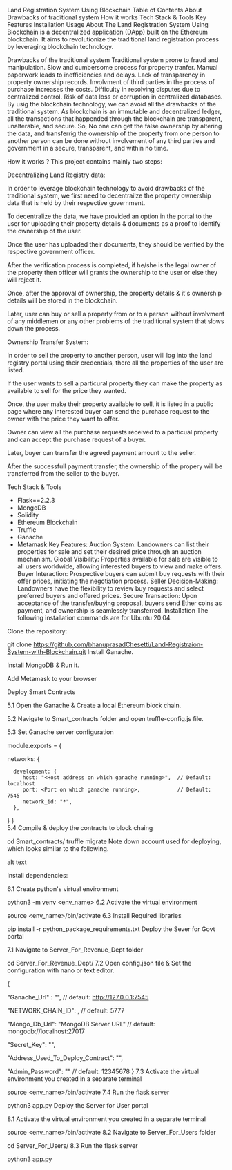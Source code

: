 Land Registration System Using Blockchain
Table of Contents
About
Drawbacks of traditional system
How it works
Tech Stack & Tools
Key Features
Installation
Usage
About
The Land Registration System Using Blockchain is a decentralized application (DApp) built on the Ethereum blockchain. It aims to revolutionize the traditional land registration process by leveraging blockchain technology.

Drawbacks of the traditional system
Traditional system prone to fraud and manipulation.
Slow and cumbersome process for property tranfer.
Manual paperwork leads to inefficiencies and delays.
Lack of transparency in property ownership records.
Involvment of third parties in the process of purchase increases the costs.
Difficulty in resolving disputes due to centralized control.
Risk of data loss or corruption in centralized databases.
By usig the blockchain technology, we can avoid all the drawbacks of the traditional system. As blockchain is an immutable and decentralized ledger, all the transactions that happended through the blockchain are transparent, unalterable, and secure.
So, No one can get the false ownership by altering the data, and transferrig the ownership of the property from one person to another person can be done without involvement of any third parties and government in a secure, transparent, and within no time.

How it works ?
This project contains mainly two steps:

Decentralizing Land Registry data:

In order to leverage blockchain technology to avoid drawbacks of the traditional system, we first need to decentrailze the property ownership data that is held by their respective government.

To decentralize the data, we have provided an option in the portal to the user for uploading their property details & documents as a proof to identify the ownership of the user.

Once the user has uploaded their documents, they should be verified by the respective government officer.

After the verification process is completed, if he/she is the legal owner of the property then officer will grants the ownership to the user or else they will reject it.

Once, after the approval of ownership, the property details & it's ownership details will be stored in the blockchain.

Later, user can buy or sell a property from or to a person without involvment of any middlemen or any other problems of the traditional system that slows down the process.

Ownership Transfer System:

In order to sell the property to another person, user will log into the land registry portal using their credentials, there all the properties of the user are listed.

If the user wants to sell a particural property they can make the property as available to sell for the price they wanted.

Once, the user make their property available to sell, it is listed in a public page where any interested buyer can send the purchase request to the owner with the price they want to offer.

Owner can view all the purchase requests received to a particual property and can accept the purchase request of a buyer.

Later, buyer can transfer the agreed payment amount to the seller.

After the successfull payment transfer, the ownership of the propery will be transferred from the seller to the buyer.

Tech Stack & Tools
* Flask==2.2.3 
* MongoDB
* Solidity
* Ethereum Blockchain
* Truffle
* Ganache
* Metamask
Key Features:
Auction System: Landowners can list their properties for sale and set their desired price through an auction mechanism.
Global Visibility: Properties available for sale are visible to all users worldwide, allowing interested buyers to view and make offers.
Buyer Interaction: Prospective buyers can submit buy requests with their offer prices, initiating the negotiation process.
Seller Decision-Making: Landowners have the flexibility to review buy requests and select preferred buyers and offered prices.
Secure Transaction: Upon acceptance of the transfer/buying proposal, buyers send Ether coins as payment, and ownership is seamlessly transferred.
Installation
The following installation commands are for Ubuntu 20.04.

Clone the repository:

git clone https://github.com/bhanuprasadChesetti/Land-Registraion-System-with-Blockchain.git
Install Ganache.

Install MongoDB & Run it.

Add Metamask to your browser

Deploy Smart Contracts

5.1 Open the Ganache & Create a local Ethereum block chain.

5.2 Navigate to Smart_contracts folder and open truffle-config.js file.

5.3 Set Ganache server configuration

module.exports = {

   networks: {
   
      development: {
         host: "<Host address on which ganache running>",  // Default: localhost
         port: <Port on which ganache running>,            // Default: 7545
         network_id: "*",      
      },
   }
}          
5.4 Compile & deploy the contracts to block chaing

cd Smart_contracts/
truffle migrate
Note down account used for deploying, which looks similar to the following.

alt text

Install dependencies:

6.1 Create python's virtual environment

python3 -m venv <env_name>
6.2 Activate the virtual environment

source <env_name>/bin/activate
6.3 Install Required libraries

pip install -r python_package_requirements.txt
Deploy the Sever for Govt portal

7.1 Navigate to Server_For_Revenue_Dept folder

cd Server_For_Revenue_Dept/
7.2 Open config.json file & Set the configuration with nano or text editor.

{

   "Ganache_Url" : "<Ganache RPC Server URL>",  // default: http://127.0.0.1:7545

   "NETWORK_CHAIN_ID": <Ganache Network ID>,    // default: 5777

   "Mongo_Db_Url": "MongoDB Server URL"        //  default: mongodb://localhost:27017

   "Secret_Key": "<Set Random Security Key for flask server>",

   "Address_Used_To_Deploy_Contract": "<Account used to deploy the contracts>",

   "Admin_Password": "<Password for higher govt authority>" // default: 12345678
}
7.3 Activate the virtual environment you created in a separate terminal

source <env_name>/bin/activate
7.4 Run the flask server

python3 app.py
Deploy the Server for User portal

8.1 Activate the virtual environment you created in a separate terminal

source <env_name>/bin/activate
8.2 Navigate to Server_For_Users folder

cd Server_For_Users/
8.3 Run the flask server

python3 app.py

          
